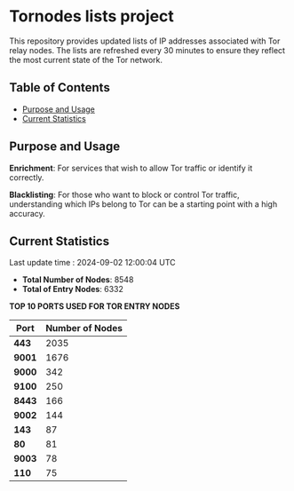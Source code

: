 # Tornodes lists project

This repository provides updated lists of IP addresses associated with Tor relay nodes. The lists are refreshed every 30 minutes to ensure they reflect the most current state of the Tor network.

## Table of Contents

- [Purpose and Usage](#purpose-and-usage)
- [Current Statistics](#current-statistics)


## Purpose and Usage

**Enrichment**: For services that wish to allow Tor traffic or identify it correctly.

**Blacklisting**: For those who want to block or control Tor traffic, understanding which IPs belong to Tor can be a starting point with a high accuracy.

## Current Statistics

Last update time : 2024-09-02 12:00:04 UTC

- **Total Number of Nodes**: 8548
- **Total of Entry Nodes**: 6332

**TOP 10 PORTS USED FOR TOR ENTRY NODES**

| **Port** | **Number of Nodes** |
|------|-----------------|
| **443**   | 2035  |
| **9001**   | 1676  |
| **9000**   | 342  |
| **9100**   | 250  |
| **8443**   | 166  |
| **9002**   | 144  |
| **143**   | 87  |
| **80**   | 81  |
| **9003**   | 78  |
| **110**   | 75  |

